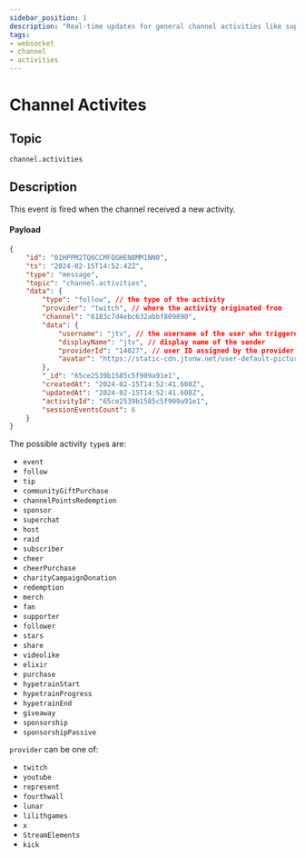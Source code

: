 ```yaml
---
sidebar_position: 1
description: "Real-time updates for general channel activities like superchats, follows, tips etc."
tags:
- websocket
- channel
- activities
---
```


# Channel Activites

## Topic

`channel.activities`

## Description

This event is fired when the channel received a new activity.

#### Payload

```json
{
    "id": "01HPPM2TQ6CCMFQGHEN8MM1NN0",
    "ts": "2024-02-15T14:52:42Z",
    "type": "message",
    "topic": "channel.activities",
    "data": {
        "type": "follow", // the type of the activity
        "provider": "twitch", // where the activity originated from
        "channel": "6183c7d4ebc632abbf809890",
        "data": {
            "username": "jtv", // the username of the user who triggered the activity OR the user the activity applies to (e.g. gifting a sub to a user)
            "displayName": "jtv", // display name of the sender
            "providerId": "14027", // user ID assigned by the provider
            "avatar": "https://static-cdn.jtvnw.net/user-default-pictures-uv/13e5fa74-defa-11e9-809c-784f43822e80-profile_image-300x300.png"
        },
        "_id": "65ce2539b1585c5f909a91e1",
        "createdAt": "2024-02-15T14:52:41.608Z",
        "updatedAt": "2024-02-15T14:52:41.608Z",
        "activityId": "65ce2539b1585c5f909a91e1",
        "sessionEventsCount": 6
    }
}
```

The possible activity `type`s are:
- `event`
- `follow`
- `tip`
- `communityGiftPurchase`
- `channelPointsRedemption`
- `sponsor`
- `superchat`
- `host`
- `raid`
- `subscriber`
- `cheer`
- `cheerPurchase`
- `charityCampaignDonation`
- `redemption`
- `merch`
- `fan`
- `supporter`
- `follower`
- `stars`
- `share`
- `videolike`
- `elixir`
- `purchase`
- `hypetrainStart`
- `hypetrainProgress`
- `hypetrainEnd`
- `giveaway`
- `sponsorship`
- `sponsorshipPassive`

`provider` can be one of:
- `twitch`
- `youtube`
- `represent`
- `fourthwall`
- `lunar`
- `lilithgames`
- `x`
- `StreamElements`
- `kick`
